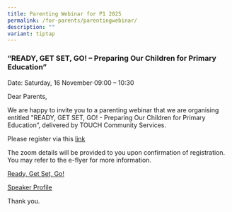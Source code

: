 ```yaml
---
title: Parenting Webinar for P1 2025
permalink: /for-parents/parentingwebinar/
description: ""
variant: tiptap
---
```

<h3>“READY, GET SET, GO! – Preparing Our Children for Primary Education”</h3>
<p>Date: Saturday, 16 November⋅09:00 – 10:30</p>
<p>Dear Parents,</p>
<p>We are happy to invite you to a parenting webinar that we are organising
entitled "READY, GET SET, GO! - Preparing Our Children for Primary Education”,
delivered by TOUCH Community Services.</p>
<p>Please register via this <a href="https://form.gov.sg/652350b9bbec810013f73dd3" rel="noopener noreferrer nofollow" target="_blank">link</a>
</p>
<p>The zoom details will be provided to you upon confirmation of registration.
You may refer to the e-flyer for more information.</p>
<p><a href="/files/2024_TP_01_Ready__Get_Set__Go_.pdf" rel="noopener nofollow" target="_blank">Ready, Get Set, Go!</a>
</p>
<p><a href="/files/Speaker_Profile___James_Satchy.pdf" rel="noopener nofollow" target="_blank">Speaker Profile</a>
</p>
<p>Thank you.</p>